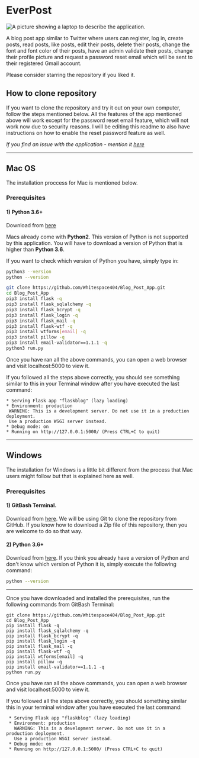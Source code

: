 # EverPost

![A picture showing a laptop to describe the application.](https://cdn.pixabay.com/photo/2015/01/20/12/51/imac-605421_960_720.jpg)

A blog post app similar to Twitter where users can register, log in, create posts, read posts, 
like posts, edit their posts, delete their posts, change the font and font color of their posts,
have an admin validate their posts, change their profile picture and request a password reset email
which will be sent to their registered Gmail account.

Please consider starring the repository if you liked it.

## How to clone repository

If you want to clone the repository and try it 
out on your own computer, follow the steps 
mentioned below. All the features of the app mentioned 
above will work except for the password reset email feature, which
will not work now due to security reasons. I will be editing this readme to 
also have instructions on how to enable the reset password feature as well.

_If you find an issue with the application - mention it [here](https://github.com/Whitespace404/EverPost/issues/new)_

---

## Mac OS 
The installation proccess for Mac is 
mentioned below.

### Prerequisites

#### 1) Python 3.6+
Download from [here](https://www.python.org/)

Macs already come with **Python2**. This version of Python is not supported by this application.
You will have to download a version of Python that is higher than __Python 3.6__. 

If you want to check which version of Python you have, simply type in:

```bash
python3 --version
python --version
```

```bash
git clone https://github.com/Whitespace404/Blog_Post_App.git
cd Blog_Post_App
pip3 install flask -q
pip3 install flask_sqlalchemy -q
pip3 install flask_bcrypt -q
pip3 install flask_login -q
pip3 install flask_mail -q
pip3 install flask-wtf -q
pip3 install wtforms[email] -q
pip3 install pillow -q
pip3 install email-validator==1.1.1 -q
python3 run.py
```

Once you have ran all the above commands,
you can open a web browser and visit
localhost:5000 to view it. 
  
If you followed all the steps above correctly,
you should see something similar to this in your Terminal 
window after you have executed the last command:
  
  ```
 * Serving Flask app "flaskblog" (lazy loading)
 * Environment: production
   WARNING: This is a development server. Do not use it in a production deployment.
   Use a production WSGI server instead.
 * Debug mode: on
 * Running on http://127.0.0.1:5000/ (Press CTRL+C to quit)  
```


---
## Windows
The installation for Windows is a little
bit different from the process that Mac users might follow
but that is explained here as well.
### Prerequisites

#### 1) GitBash Terminal.
Download from [here](https://git-scm.com/downloads).
We will be using Git to clone the repository 
from GitHub. If you know how to download a Zip file
of this repository, then you are welcome to do so that way.

#### 2) Python 3.6+
Download from [here](https://www.python.org/).
If you think you already have a version of Python and don't know which version of Python it is, simply execute the following command:
```bash
python --version
```

---

Once you have downloaded and installed the prerequisites, run the following commands from GitBash Terminal:

```
git clone https://github.com/Whitespace404/Blog_Post_App.git
cd Blog_Post_App
pip install flask -q
pip install flask_sqlalchemy -q
pip install flask_bcrypt -q
pip install flask_login -q
pip install flask_mail -q
pip install flask-wtf -q
pip install wtforms[email] -q
pip install pillow -q
pip install email-validator==1.1.1 -q
python run.py
```

Once you have ran all the above commands,
you can open a web browser and visit
localhost:5000 to view it. 
  
If you followed all the steps above correctly,
you should something similar this in your terminal 
window after you have executed the last command:

```
 * Serving Flask app "flaskblog" (lazy loading)
 * Environment: production
   WARNING: This is a development server. Do not use it in a production deployment.
   Use a production WSGI server instead.
 * Debug mode: on
 * Running on http://127.0.0.1:5000/ (Press CTRL+C to quit)  
```
